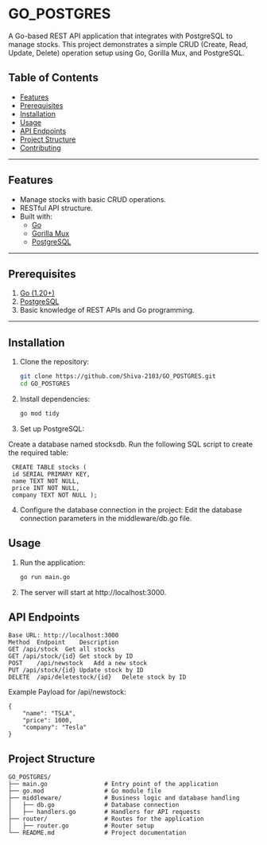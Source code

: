 # GO_POSTGRES

A Go-based REST API application that integrates with PostgreSQL to manage stocks. This project demonstrates a simple CRUD (Create, Read, Update, Delete) operation setup using Go, Gorilla Mux, and PostgreSQL.

## Table of Contents

- [Features](#features)
- [Prerequisites](#prerequisites)
- [Installation](#installation)
- [Usage](#usage)
- [API Endpoints](#api-endpoints)
- [Project Structure](#project-structure)
- [Contributing](#contributing)


---

## Features

- Manage stocks with basic CRUD operations.
- RESTful API structure.
- Built with:
  - [Go](https://golang.org/)
  - [Gorilla Mux](https://github.com/gorilla/mux)
  - [PostgreSQL](https://www.postgresql.org/)

---

## Prerequisites

1. [Go (1.20+)](https://golang.org/doc/install)
2. [PostgreSQL](https://www.postgresql.org/download/)
3. Basic knowledge of REST APIs and Go programming.

---

## Installation

1. Clone the repository:
   ```bash
   git clone https://github.com/Shiva-2103/GO_POSTGRES.git
   cd GO_POSTGRES
2. Install dependencies:
    ```bash
   go mod tidy
3. Set up PostgreSQL:

Create a database named stocksdb.
Run the following SQL script to create the required table:
 ```
  CREATE TABLE stocks (
  id SERIAL PRIMARY KEY,
  name TEXT NOT NULL,
  price INT NOT NULL,
  company TEXT NOT NULL );
```
4. Configure the database connection in the project:
   Edit the database connection parameters in the middleware/db.go file.

## Usage

1. Run the application:
      ```bash
   go run main.go

2. The server will start at http://localhost:3000.

## API Endpoints
```
Base URL: http://localhost:3000
Method	Endpoint	Description
GET	/api/stock	Get all stocks
GET	/api/stock/{id}	Get stock by ID
POST	/api/newstock	Add a new stock
PUT	/api/stock/{id}	Update stock by ID
DELETE	/api/deletestock/{id}	Delete stock by ID
```

Example Payload for /api/newstock:
```
{
    "name": "TSLA",
    "price": 1000,
    "company": "Tesla"
}

```

## Project Structure
```
GO_POSTGRES/
├── main.go                # Entry point of the application
├── go.mod                 # Go module file
├── middleware/            # Business logic and database handling
│   ├── db.go              # Database connection
│   ├── handlers.go        # Handlers for API requests
├── router/                # Routes for the application
│   ├── router.go          # Router setup
└── README.md              # Project documentation
```


